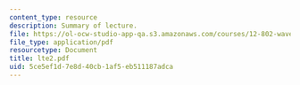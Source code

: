 ```yaml
---
content_type: resource
description: Summary of lecture.
file: https://ol-ocw-studio-app-qa.s3.amazonaws.com/courses/12-802-wave-motions-in-the-ocean-and-atmosphere-spring-2004/5ce5ef1d7e8d40cb1af5eb511187adca_lte2.pdf
file_type: application/pdf
resourcetype: Document
title: lte2.pdf
uid: 5ce5ef1d-7e8d-40cb-1af5-eb511187adca
---
```

